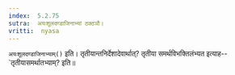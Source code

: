 ```yaml
---
index:  5.2.75
sutra:  अयःशूलदण्डाजिनाभ्यां ठक्ठञौ।
vritti:  nyasa
---
```


`अयःशूलदण्डाजिनाभ्याम्()` इति। तृतीयान्तनिर्देशादेवार्थात्? तृतीया समर्थविभक्तिलंभ्यत इत्याह--`तृतीयासमर्थातभ्याम्? इति॥
